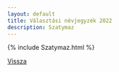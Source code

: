```yaml
---
layout: default
title: Választási névjegyzék 2022
description: Szatymaz
---
```


{% include Szatymaz.html %}

[Vissza](./)